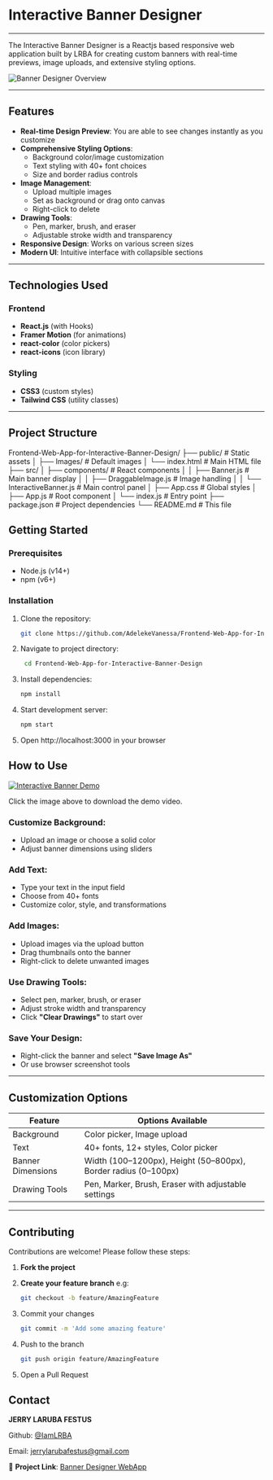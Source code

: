 # Interactive Banner Designer

---

The Interactive Banner Designer is a Reactjs based responsive web application built by LRBA for creating custom banners with real-time previews, image uploads, and extensive styling options.

![Banner Designer Overview](https://raw.githubusercontent.com/AdelekeVanessa/Frontend-Web-App-for-Interactive-Banner-Design/main/public/Images/Interactive%20Banner%20Image.png)

---

## Features

- **Real-time Design Preview**: You are able to see changes instantly as you customize
- **Comprehensive Styling Options**:
  - Background color/image customization
  - Text styling with 40+ font choices
  - Size and border radius controls
- **Image Management**:
  - Upload multiple images
  - Set as background or drag onto canvas
  - Right-click to delete
- **Drawing Tools**:
  - Pen, marker, brush, and eraser
  - Adjustable stroke width and transparency
- **Responsive Design**: Works on various screen sizes
- **Modern UI**: Intuitive interface with collapsible sections

---

## Technologies Used

### Frontend

- **React.js** (with Hooks)
- **Framer Motion** (for animations)
- **react-color** (color pickers)
- **react-icons** (icon library)

### Styling

- **CSS3** (custom styles)
- **Tailwind CSS** (utility classes)

---

## Project Structure

Frontend-Web-App-for-Interactive-Banner-Design/
├── public/ # Static assets
│ ├── Images/ # Default images
│ └── index.html # Main HTML file
├── src/
│ ├── components/ # React components
│ │ ├── Banner.js # Main banner display
│ │ ├── DraggableImage.js # Image handling
│ │ └── InteractiveBanner.js # Main control panel
│ ├── App.css # Global styles
│ ├── App.js # Root component
│ └── index.js # Entry point
├── package.json # Project dependencies
└── README.md # This file

## Getting Started

### Prerequisites

- Node.js (v14+)
- npm (v6+)

### Installation

1. Clone the repository:
   ```bash
   git clone https://github.com/AdelekeVanessa/Frontend-Web-App-for-Interactive-Banner-Design.git
   ```
2. Navigate to project directory:

   ```bash
    cd Frontend-Web-App-for-Interactive-Banner-Design
   ```

3. Install dependencies:

   ```bash
   npm install
   ```

4. Start development server:

   ```bash
   npm start
   ```

5. Open http://localhost:3000 in your browser

## How to Use

[![Interactive Banner Demo](https://raw.githubusercontent.com/AdelekeVanessa/Frontend-Web-App-for-Interactive-Banner-Design/main/public/Images/Interactive%20Banner%20Image.png)](https://github.com/AdelekeVanessa/Frontend-Web-App-for-Interactive-Banner-Design/raw/main/public/Video/Interactive%20Banner.mp4)

Click the image above to download the demo video.

### Customize Background:

- Upload an image or choose a solid color
- Adjust banner dimensions using sliders

### Add Text:

- Type your text in the input field
- Choose from 40+ fonts
- Customize color, style, and transformations

### Add Images:

- Upload images via the upload button
- Drag thumbnails onto the banner
- Right-click to delete unwanted images

### Use Drawing Tools:

- Select pen, marker, brush, or eraser
- Adjust stroke width and transparency
- Click **"Clear Drawings"** to start over

### Save Your Design:

- Right-click the banner and select **"Save Image As"**
- Or use browser screenshot tools

---

## Customization Options

| Feature           | Options Available                                              |
| ----------------- | -------------------------------------------------------------- |
| Background        | Color picker, Image upload                                     |
| Text              | 40+ fonts, 12+ styles, Color picker                            |
| Banner Dimensions | Width (100–1200px), Height (50–800px), Border radius (0–100px) |
| Drawing Tools     | Pen, Marker, Brush, Eraser with adjustable settings            |

---

## Contributing

Contributions are welcome! Please follow these steps:

1. **Fork the project**

2. **Create your feature branch**
   e.g:
   ```bash
   git checkout -b feature/AmazingFeature
   ```
3. Commit your changes

   ```bash
   git commit -m 'Add some amazing feature'
   ```

4. Push to the branch

   ```bash
   git push origin feature/AmazingFeature
   ```

5. Open a Pull Request

## Contact

**JERRY LARUBA FESTUS**

Github: [@IamLRBA](https://github.com/IamLRBA)

Email: jerrylarubafestus@gmail.com

🔗 **Project Link**: [Banner Designer WebApp](https://github.com/IamLRBA/Banner-Designer-WebApp)
